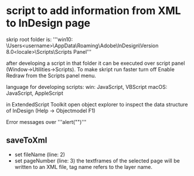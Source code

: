 # script to add information from XML to InDesign page
skrip root folder is:
'''win10: \Users\<username>\AppData\Roaming\Adobe\InDesign\Version 8.0\<locale>\Scripts\Scripts Panel'''

after developing a script in that folder it can be executed over script panel (Window->Utilities->Scripts).
To make skript run faster turn off Enable Redraw from the Scripts panel menu.

language for developing scripts:
win: JavaScript, VBScript
macOS: JavaScript, AppleScript

in ExtendedScript Toolkit open object explorer to inspect the data structure of InDesign (Help -> Objectmodel F1)

Error messages over
'''alert("<message>")'''

## saveToXml
* set fileName (line: 2)
* set pageNumber (line: 3)
the textframes of the selected page will be written to an XML file, tag name refers to the layer name.
